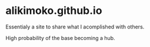 alikimoko.github.io
===================
Essentialy a site to share what I acomplished with others.

High probability of the base becoming a hub.
